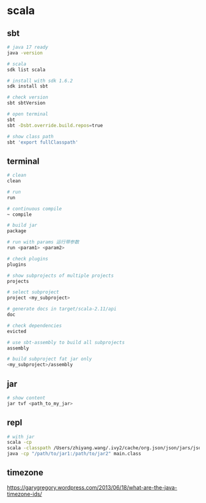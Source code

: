 # scala

## sbt

```bash
# java 17 ready
java -version

# scala
sdk list scala

# install with sdk 1.6.2
sdk install sbt

# check version
sbt sbtVersion

# open terminal
sbt
sbt -Dsbt.override.build.repos=true

# show class path
sbt 'export fullClasspath'
```

## terminal

```bash
# clean
clean

# run
run

# continuous compile
~ compile

# build jar
package

# run with params 运行带参数
run <param1> <param2>

# check plugins
plugins

# show subprojects of multiple projects
projects

# select subproject
project <my_subproject>

# generate docs in target/scala-2.11/api
doc

# check dependencies
evicted

# use sbt-assembly to build all subprojects
assembly

# build subproject fat jar only
<my_subproject>/assembly
```

## jar

```bash
# show content
jar tvf <path_to_my_jar>
```

## repl

```bash
# with jar
scala -cp 
scala -classpath /Users/zhiyang.wang/.ivy2/cache/org.json/json/jars/json-20090211.jar
java -cp "/path/to/jar1:/path/to/jar2" main.class
```

## timezone

https://garygregory.wordpress.com/2013/06/18/what-are-the-java-timezone-ids/


